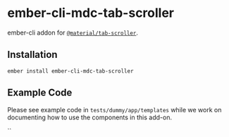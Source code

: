 ember-cli-mdc-tab-scroller
======================

ember-cli addon for [`@material/tab-scroller`](https://github.com/material-components/material-components-web/tree/master/packages/mdc-tab-scroller).

Installation
------------

    ember install ember-cli-mdc-tab-scroller
    
Example Code
---------------

Please see example code in `tests/dummy/app/templates` while we work on documenting how to 
use the components in this add-on.

``